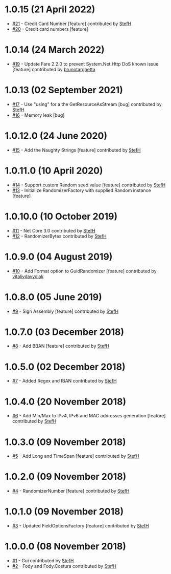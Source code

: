 # 1.0.15 (21 April 2022)
- [#21](https://github.com/StefH/RandomDataGenerator/pull/21) - Credit Card Number [feature] contributed by [StefH](https://github.com/StefH)
- [#20](https://github.com/StefH/RandomDataGenerator/issues/20) - Credit card numbers [feature]

# 1.0.14 (24 March 2022)
- [#19](https://github.com/StefH/RandomDataGenerator/pull/19) - Update Fare 2.2.0 to prevent System.Net.Http DoS known issue [feature] contributed by [brunotarghetta](https://github.com/brunotarghetta)

# 1.0.13 (02 September 2021)
- [#17](https://github.com/StefH/RandomDataGenerator/pull/17) - Use &quot;using&quot; for a the GetResourceAsStream [bug] contributed by [StefH](https://github.com/StefH)
- [#16](https://github.com/StefH/RandomDataGenerator/issues/16) - Memory leak [bug]

# 1.0.12.0 (24 June 2020)
- [#15](https://github.com/StefH/RandomDataGenerator/pull/15) - Add the Naughty Strings [feature] contributed by [StefH](https://github.com/StefH)

# 1.0.11.0 (10 April 2020)
- [#14](https://github.com/StefH/RandomDataGenerator/pull/14) - Support custom Random seed value [feature] contributed by [StefH](https://github.com/StefH)
- [#13](https://github.com/StefH/RandomDataGenerator/issues/13) - Initialize RandomizerFactory with supplied Random instance [feature]

# 1.0.10.0 (10 October 2019)
- [#11](https://github.com/StefH/RandomDataGenerator/pull/11) - Net Core 3.0 contributed by [StefH](https://github.com/StefH)
- [#12](https://github.com/StefH/RandomDataGenerator/pull/12) - RandomizerBytes contributed by [StefH](https://github.com/StefH)

# 1.0.9.0 (04 August 2019)
- [#10](https://github.com/StefH/RandomDataGenerator/pull/10) - Add Format option to GuidRandomizer [feature] contributed by [vitaliydavydiak](https://github.com/vitaliydavydiak)

# 1.0.8.0 (05 June 2019)
- [#9](https://github.com/StefH/RandomDataGenerator/pull/9) - Sign Assembly [feature] contributed by [StefH](https://github.com/StefH)

# 1.0.7.0 (03 December 2018)
- [#8](https://github.com/StefH/RandomDataGenerator/pull/8) - Add BBAN [feature] contributed by [StefH](https://github.com/StefH)

# 1.0.5.0 (02 December 2018)
- [#7](https://github.com/StefH/RandomDataGenerator/pull/7) - Added Regex and IBAN contributed by [StefH](https://github.com/StefH)

# 1.0.4.0 (20 November 2018)
- [#6](https://github.com/StefH/RandomDataGenerator/pull/6) - Add Min/Max to IPv4, IPv6 and MAC addresses generation [feature] contributed by [StefH](https://github.com/StefH)

# 1.0.3.0 (09 November 2018)
- [#5](https://github.com/StefH/RandomDataGenerator/pull/5) - Add Long and TimeSpan [feature] contributed by [StefH](https://github.com/StefH)

# 1.0.2.0 (09 November 2018)
- [#4](https://github.com/StefH/RandomDataGenerator/pull/4) - RandomizerNumber [feature] contributed by [StefH](https://github.com/StefH)

# 1.0.1.0 (09 November 2018)
- [#3](https://github.com/StefH/RandomDataGenerator/pull/3) - Updated FieldOptionsFactory [feature] contributed by [StefH](https://github.com/StefH)

# 1.0.0.0 (08 November 2018)
- [#1](https://github.com/StefH/RandomDataGenerator/pull/1) - Gui contributed by [StefH](https://github.com/StefH)
- [#2](https://github.com/StefH/RandomDataGenerator/pull/2) - Fody and Fody.Costura contributed by [StefH](https://github.com/StefH)

